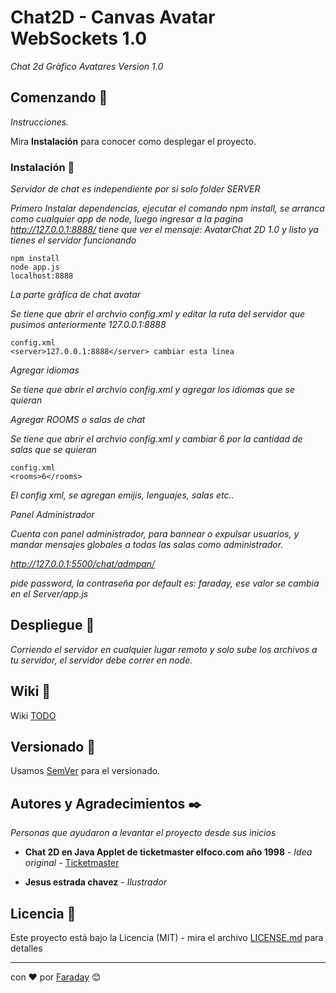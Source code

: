 # Chat2D - Canvas Avatar WebSockets 1.0

_Chat 2d Gràfico Avatares Version 1.0_

## Comenzando 🚀

_Instrucciones._

Mira **Instalación** para conocer como desplegar el proyecto.

### Instalación 🔧

_Servidor de chat es independiente por si solo folder SERVER_

_Primero Instalar dependencias, ejecutar el comando npm install, se arranca como cualquier app de node, luego ingresar a la pagina http://127.0.0.1:8888/ tiene que ver el mensaje: AvatarChat 2D 1.0 y listo ya tienes el servidor funcionando_

```
npm install
node app.js
localhost:8888
```

_La parte gràfica de chat avatar_

_Se tiene que abrir el archvio config.xml y editar la ruta del servidor que pusimos anteriormente 127.0.0.1:8888_

```
config.xml 
<server>127.0.0.1:8888</server> cambiar esta linea

```
_Agregar idiomas_

_Se tiene que abrir el archvio config.xml y agregar los idiomas que se quieran_

_Agregar ROOMS o salas de chat_

_Se tiene que abrir el archvio config.xml y cambiar <rooms>6</rooms> por la cantidad de salas que se quieran_
```
config.xml 
<rooms>6</rooms>

```

_El config xml, se agregan emijis, lenguajes, salas etc.._

_Panel Administrador_

_Cuenta con panel administrador, para bannear o expulsar usuarios, y mandar mensajes globales a todas las salas como administrador._

_http://127.0.0.1:5500/chat/admpan/_

_pide password, la contraseña por default es: faraday, ese valor se cambia en el Server/app.js_


## Despliegue 💫

_Corriendo el servidor en cualquier lugar remoto y solo sube los archivos a tu servidor, el servidor debe correr en node._

## Wiki 📖

Wiki [TODO](https://github.com/)

## Versionado 📌

Usamos [SemVer](http://semver.org/) para el versionado.

## Autores y Agradecimientos ✒️

_Personas que ayudaron a levantar el proyecto desde sus inicios_

* **Chat 2D en Java Applet de ticketmaster elfoco.com año 1998** - *Idea original* - [Ticketmaster](https://www.ticketmaster.com/)

* **Jesus estrada chavez** - *Ilustrador*

## Licencia 📄

Este proyecto está bajo la Licencia (MIT) - mira el archivo [LICENSE.md](LICENSE.md) para detalles

---
 con ❤️ por [Faraday](https://github.com/faraday1987) 😊